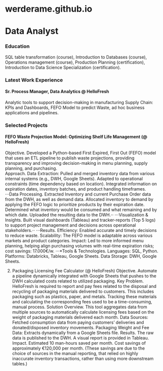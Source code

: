 # werderame.github.io

# Data Analyst

### Education
SQL table transformation (course), Introduction to Databases (course), Operations
management (course), Production Planning (certification), Introduction to Data Science
Specialization (certification).

### Latest Work Experience
#### Sr. Process Manager, Data Analytics @ HelloFresh 
Analytic tools to support decision-making in manufacturing Supply Chain: KPIs and Dashboards, FEFO Model to predict Waste, ad hoc business applications and pipelines.

### Selected Projects
#### FEFO Waste Projection Model: Optimizing Shelf Life Management (@ HelloFresh)
   Objective. Developed a Python-based First Expired, First Out (FEFO) model that uses an ETL pipeline to publish waste projections, providing transparency and improving decision-making in menu planning, supply planning, and purchasing.        
   Approach. Data Extraction: Pulled and merged inventory data from various internal systems (e.g., DWH, Google Sheets). Adapted to operational constraints (time dependency based on location). Integrated information on expiration dates, inventory batches, and product handling timeframes.  
⋅⋅⋅Data Processing. Extracted Inventory and current Purchase Order data from the DWH, as well as demand data. Allocated inventory to demand by applying the FEFO logic to prioritize products by their expiration date. Determined what inventory would be consumed and what remaining and by which date. Uploaded the resulting data to the DWH.⋅⋅
⋅⋅⋅Visualization & Insights. Built visual dashboards (Tableau) and tracker-reports (Top 5 logs) to support project management and decisions across operational stakeholders.⋅⋅
⋅⋅⋅Results. Efficiency: Enabled accurate and timely decisions to reduce waste. Scalability: The FEFO model is adaptable across various markets and product categories. Impact: Led to more informed menu planning, helping align purchasing volumes with real-time expiration risks; cost savings: 17.000€/w.
⋅⋅⋅*Tools & Technologies. Languages: SQL, Python. Platforms: Databricks, Tableau, Google Sheets. Data Storage: DWH, Google Sheets.

2. Packaging Licensing Fee Calculator (@ HelloFresh)
Objective. Automate a pipeline dynamically integrated with Google Sheets that pushes to the DWH calculated costs related to utilized packaging.
Key Problem. HelloFresh is required to report and pay fees related to the disposal and recycling of packaging materials delivered to customers. This includes packaging such as plastics, paper, and metals. Tracking these materials and calculating the corresponding fees used to be a time-consuming, manual process.
Solution Overview. This tool aggregates data from multiple sources to automatically calculate licensing fees based on the weight of packaging materials delivered each month. Data Sources: Fetched consumption data from paying customers’ deliveries and donated/disposed inventory movements. Packaging Weight and Fee Data: Extracts dynamically from a Google Sheets file.
Results. 	The raw data is published to the DWH. A visual report is provided in Tableau.
Impact.	Estimated 10 man-hours saved per month. Cost savings of approximately €120,000 per month. (These savings are due to the choice of sources in the manual reporting, that relied on highly inaccurate inventory transactions, rather than using more downstream tables.)
